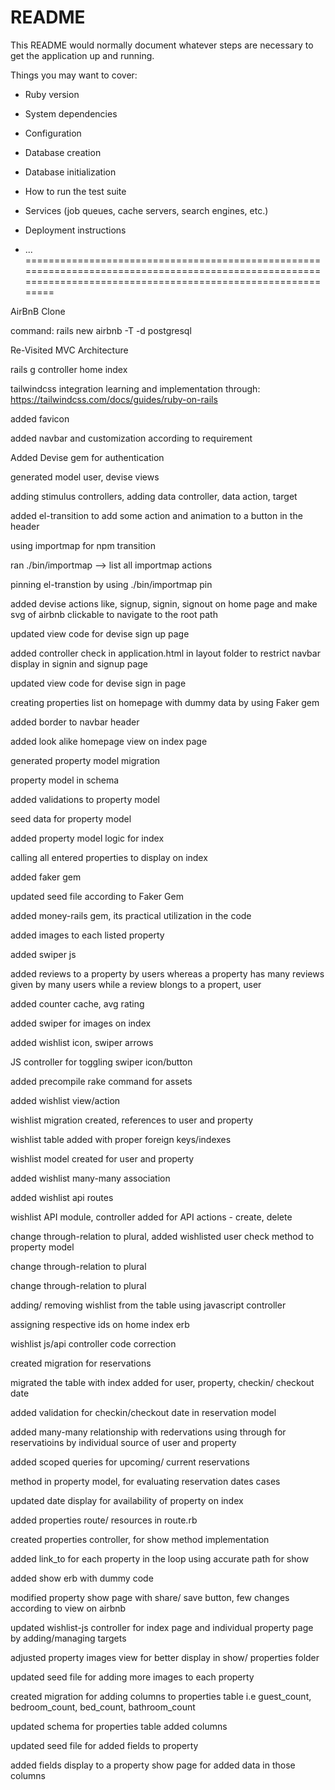 # README

This README would normally document whatever steps are necessary to get the
application up and running.

Things you may want to cover:

* Ruby version

* System dependencies

* Configuration

* Database creation

* Database initialization

* How to run the test suite

* Services (job queues, cache servers, search engines, etc.)

* Deployment instructions

* ...
==============================================================================================================================================================

AirBnB Clone

command: rails new airbnb -T -d postgresql

Re-Visited MVC Architecture 

rails g controller home index

tailwindcss integration learning and implementation through: https://tailwindcss.com/docs/guides/ruby-on-rails

added favicon

added navbar and customization according to requirement

Added Devise gem for authentication

generated model user, devise views

adding stimulus controllers, adding data controller, data action, target

added el-transition to add some action and animation to a button in the header

using importmap for npm transition

ran ./bin/importmap  --> list all importmap actions

pinning el-transtion by using ./bin/importmap pin

added devise actions like, signup, signin, signout on home page and make svg of airbnb clickable to navigate to the root path

updated view code for devise sign up page

added controller check in application.html in layout folder to restrict navbar display in signin and signup page

updated view code for devise sign in page   

creating properties list on homepage with dummy data by using Faker gem

added border to navbar header

added look alike homepage view on index page

generated property model migration

property model in schema

added validations to property model

seed data for property model

added property model logic for index

calling all entered properties to display on index

added faker gem

updated seed file according to Faker Gem

added money-rails gem, its practical utilization in the code

added images to each listed property

added swiper js

added reviews to a property by users whereas a property has many reviews given by many users while a review blongs to a propert, user

added counter cache, avg rating

added swiper for images on index

added wishlist icon, swiper arrows

JS controller for toggling swiper icon/button

added precompile rake command for assets

added wishlist view/action

wishlist migration created, references to user and property

wishlist table added with proper foreign keys/indexes

wishlist model created for user and property

added wishlist many-many association

added wishlist api routes

wishlist API module, controller added for API actions - create, delete

change through-relation to plural, added wishlisted user check method to property model

change through-relation to plural

change through-relation to plural

adding/ removing wishlist from the table using javascript controller

assigning respective ids on home index erb

wishlist js/api controller code correction

created migration for reservations

migrated the table with index added for user, property, checkin/ checkout date

added validation for checkin/checkout date in reservation model

added many-many relationship with redervations using through for reservatioins by individual source of user and property

added scoped queries for upcoming/ current reservations

method in property model, for evaluating reservation dates cases

updated date display for availability of property on index

added properties route/ resources in route.rb

created properties controller, for show method implementation

added link_to for each property in the loop using accurate path for show

added show erb with dummy code

modified property show page with share/ save button, few changes according to view on airbnb

updated wishlist-js controller for index page and individual property page by adding/managing targets

adjusted property images view for better display in show/ properties folder

updated seed file for adding more images to each property

created migration for adding columns to properties table i.e guest_count, bedroom_count, bed_count, bathroom_count

updated schema for properties table added columns

updated seed file for added fields to property

added fields display to a property show page for added data in those columns